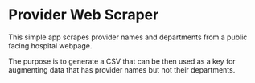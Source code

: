 # Provider Web Scraper

This simple app scrapes provider names and departments from a public facing hospital webpage. 

The purpose is to generate a CSV that can be then used as a key for augmenting data that has provider names but not their departments.